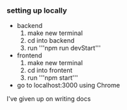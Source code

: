 ### setting up locally

- backend
  1. make new terminal
  2. cd into backend
  3. run '''npm run devStart'''
- frontend
  1. make new terminal
  2. cd into frontent
  3. run '''npm start'''
- go to localhost:3000 using Chrome

I've given up on writing docs
